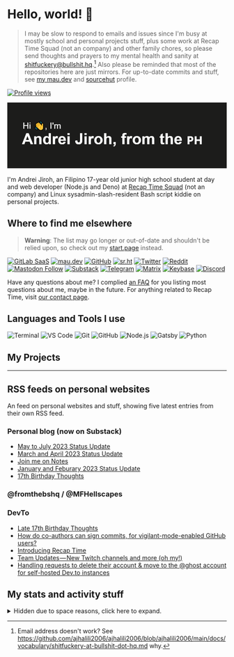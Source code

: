 # Hello, world! 👋

> I may be slow to respond to emails and issues since I'm busy at mostly school and personal projects stuff, plus some work at Recap Time Squad (not an company)
> and other family chores, so please send thoughts and prayers to my mental health and sanity at <shitfuckery@bullshit.hq>.[^1] Also please be reminded that most of the repositories here are just
> mirrors. For up-to-date commits and stuff, see [my mau.dev](https://mau.dev/ajhalili2006) and [sourcehut](https://sr.ht/~ajhalili2006) profile.

[![Profile views](https://gpvc.arturio.dev/AJHalili2006)](https://github.com/arturssmirnovs/github-profile-views-counter?ref=ajhalili2006-readme-profile)

![README Banner](./static/readme-banner-2022.png)

I'm Andrei Jiroh, an Filipino 17-year old junior high school student at day and web developer (Node.js and Deno) at
[Recap Time Squad](https://gitlab.com/RecapTime) (not an company) and Linux sysadmin-slash-resident Bash script kiddie on personal projects.

## Where to find me elsewhere

> **Warning**: The list may go longer or out-of-date and shouldn't be relied upon, so check out my [start.page](https://ajhalili2006.start.page) instead.

[![GitLab SaaS](https://img.shields.io/badge/%40ajhalili2006%40gitlab.com-6E49CB?&style=for-the-badge&logo=gitlab)](https://gitlab.com/ajhalili2006)
[![mau.dev](https://img.shields.io/badge/%40ajhalili2006%40mau.dev-6E49CB?&style=for-the-badge&logo=gitlab)](https://mau.dev/ajhalili2006)
[![GitHub](https://img.shields.io/github/followers/ajhalili2006?label=%40ajhalili2006%40github.com&logo=github&style=for-the-badge)](https://github.com/ajhalili2006)
[![sr.ht](https://img.shields.io/badge/sr.ht-~ajhalili2006-black?style=for-the-badge)](https://sr.ht/~ajhalili2006)
[![Twitter](https://img.shields.io/twitter/follow/ajhalili2006?color=blue&label=%40ajhalili2006%40twitter.com&logo=twitter&style=for-the-badge)](https://twitter.com/ajhalili2006)
[![Reddit](https://img.shields.io/reddit/user-karma/combined/andreihalili?label=andreihalili&logo=reddit&style=for-the-badge)](https://reddit.com/andreihalili)
[![Mastodon Follow](https://img.shields.io/mastodon/follow/108807402634952369?color=blue&domain=https%3A%2F%2Ftilde.zone&label=%40ajhalili2006%40tilde.zone&logo=mastodon&style=for-the-badge)](https://tilde.zone/@ajhalili2006)
[![Substack](https://img.shields.io/badge/%40ajhalili2006%20on%20substack-FF6719?style=for-the-badge&logo=substack&logoColor=white)](https://substack.com/@ajhalili2006)
[![Telegram](https://img.shields.io/badge/Telegram-grey?&style=for-the-badge&logo=telegram&logoColor=white)](https://telegram.dog/ajhalili2006)
[![Matrix](https://img.shields.io/badge/%40ajhalili2006:envs.net-black?&style=for-the-badge&logo=matrix&logoColor=white)](https://matrix.to/#/@ajhalili2006:envs.net)
[![Keybase](https://img.shields.io/badge/ajhalili2006-grey?&style=for-the-badge&logo=keybase&logoColor=white)](https://keybase.io/ajhalili2006)
[![Discord](https://img.shields.io/badge/Discord-5539cc?&style=for-the-badge&logo=discord&logoColor=white)](https://discord.gg/kf5nz4X)

Have any questions about me? I complied [an FAQ](https://ajhalili2006.page.link/personal-faq) for you listing most questions about me,
maybe in the future. For anything related to Recap Time, visit [our contact page](https://recaptime.eu.org/contact).

## Languages and Tools I use

![Terminal](https://img.shields.io/badge/Terminal-4D4D4D?&style=for-the-badge&logo=windowsterminal)
![VS Code](https://img.shields.io/badge/Visual_Studio_Code-007ACC?&style=for-the-badge&logo=visualstudiocode)
![Git](https://img.shields.io/badge/Git-F05032?&style=for-the-badge&logoColor=white&logo=git)
![GitHub](https://img.shields.io/badge/GitHub-181717?&style=for-the-badge&logo=github)
![Node.js](https://img.shields.io/badge/Node.js-339933?&style=for-the-badge&logo=node.js&logoColor=white)
![Gatsby](https://img.shields.io/badge/Gatsby-663399?&style=for-the-badge&logo=gatsby)
![Python](https://img.shields.io/badge/Python-3776AB?&style=for-the-badge&logoColor=white&logo=python)

## My Projects

---

## RSS feeds on personal websites

An feed on personal websites and stuff, showing five latest entries from their own RSS feed.

### Personal blog (now on Substack)

<!-- SUBSTACK:START -->
- [May to July 2023 Status Update](https://ajhalili2006.substack.com/p/status-update-2023-07)
- [March and April 2023 Status Update](https://ajhalili2006.substack.com/p/status-update-2023-04)
- [Join me on Notes](https://ajhalili2006.substack.com/p/notes)
- [January and Feburary 2023 Status Update](https://ajhalili2006.substack.com/p/status-update-2023-02)
- [17th Birthday Thoughts](https://ajhalili2006.substack.com/p/birthday-thoughts-2023)
<!-- SUBSTACK:END -->

### @fromthebshq / @MFHellscapes

<!-- FROMTHEBSHQ:START -->
<!-- FROMTHEBSHQ:END -->

### DevTo

<!-- DEVTO:START -->
- [Late 17th Birthday Thoughts](https://dev.to/ajhalili2006/late-17th-birthday-thoughts-2pgn)
- [How do co-authors can sign commits, for vigilant-mode-enabled GitHub users?](https://dev.to/thepinsteam/how-do-co-authors-can-sign-commits-for-vigilant-mode-enabled-github-users-52h2)
- [Introducing Recap Time](https://dev.to/recaptime-dev/introducing-recap-time-4acb)
- [Team Updates — New Twitch channels and more &lpar;oh my!&rpar;](https://dev.to/thepinsteam/team-updates-new-twitch-channels-and-more-oh-my-bc6)
- [Handling requests to delete their account &amp; move to the @ghost account for self-hosted Dev.to instances](https://dev.to/thepinsteam/handling-requests-to-delete-their-account-move-to-the-ghost-account-for-self-hosted-dev-to-instances-5hd9)
<!-- DEVTO:END -->

## My stats and activity stuff

<details>

 <summary>Hidden due to space reasons, click here to expand.</summary>

### LIfetime GH Activity

[![Andrei Jiroh's stats](https://gh-readme-stats-thepinsteam.vercel.app/api?username=ajhalili2006&count_private=true&include_all_commits=true)](https://github.com/anuraghazra/github-readme-stats)

### Speedrun Streak Stats

![Spreedrun Streaks](https://github-readme-streak-stats.herokuapp.com/?user=ajhalili2006&theme=dark)

### Activity Achivements

![Achivements](https://github-profile-trophy.vercel.app/?username=ajhalili2006)

### Top Languages Used

Stats are generated from my personal repos and may not reflect real usage.

[![Top Langs](https://gh-readme-stats-thepinsteam.vercel.app/api/top-langs/?username=ajhalili2006&layout=compact)](https://github.com/anuraghazra/github-readme-stats)


### Latest GitHub Activity

Recent GitHub activity pulled through an CI in an nutshell

<!--START_SECTION:activity-->
1. 🗣 Commented on [#5](https://github.com/recaptime-dev/infra-monitoring/issues/5) in [recaptime-dev/infra-monitoring](https://github.com/recaptime-dev/infra-monitoring)
2. ❌ Closed PR [#5](https://github.com/recaptime-dev/infra-monitoring/pull/5) in [recaptime-dev/infra-monitoring](https://github.com/recaptime-dev/infra-monitoring)
3. 💪 Opened PR [#16](https://github.com/recaptime-dev/github-activity-readme/pull/16) in [recaptime-dev/github-activity-readme](https://github.com/recaptime-dev/github-activity-readme)
4. 🗣 Commented on [#8](https://github.com/gitpodify/workspace-images/issues/8) in [gitpodify/workspace-images](https://github.com/gitpodify/workspace-images)
5. 🗣 Commented on [#10381](https://github.com/tailscale/tailscale/issues/10381) in [tailscale/tailscale](https://github.com/tailscale/tailscale)
<!--END_SECTION:activity-->


### Screen Time as an Dev

I'm usually do coding whenever my other self (aka my mind) wants to, or if during the school year, probably on my free time. May not up-to-date as
Gitpod and GitHub Codespaces don't preserve `/home` directories on workspace restarts. Wakatime stats include my coding activity data since April 13, 2021.

[![Wakatime Stuff](https://gh-readme-stats-thepinsteam.vercel.app/api/wakatime?username=ajhalili2006)](https://wakatime.com/ajhalili2006)

</details>

[^1]: Email address doesn't work? See <https://github.com/ajhalili2006/ajhalili2006/blob/ajhalili2006/main/docs/vocabulary/shitfuckery-at-bullshit-dot-hq.md> why.
